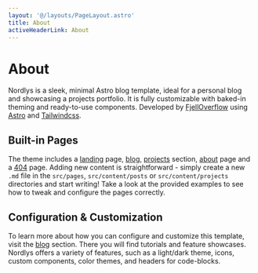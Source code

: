 ```yaml
---
layout: '@/layouts/PageLayout.astro'
title: About
activeHeaderLink: About
---
```


# About

Nordlys is a sleek, minimal Astro blog template, ideal for a personal blog and showcasing a projects portfolio.
It is fully customizable with baked-in theming and ready-to-use components. Developed by [FjellOverflow](https://github.com/FjellOverflow) using [Astro](https://astro.build/) and [Tailwindcss](https://tailwindcss.com/).

## Built-in Pages

The theme includes a [landing](/) page, [blog](/posts), [projects](/projects) section, [about](/about) page and a [404](/some-url-that-does-not-exist) page. Adding new content is straightforward - simply create a new `.md` file in the `src/pages`, `src/content/posts` or `src/content/projects` directories and start writing! Take a look at the provided examples to see how to tweak and configure the pages correctly.

## Configuration & Customization

To learn more about how you can configure and customize this template, visit the [blog](/posts) section. There you will find tutorials and feature showcases. Nordlys offers a variety of features, such as a light/dark theme, icons, custom components, color themes, and headers for code-blocks.
